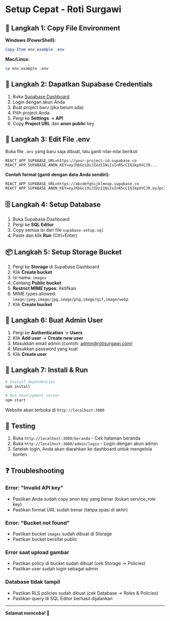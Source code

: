 # Setup Cepat - Roti Surgawi

## 🚀 Langkah 1: Copy File Environment

**Windows (PowerShell):**
```powershell
Copy-Item env.example .env
```

**Mac/Linux:**
```bash
cp env.example .env
```

## 🔑 Langkah 2: Dapatkan Supabase Credentials

1. Buka [Supabase Dashboard](https://supabase.com/dashboard)
2. Login dengan akun Anda
3. Buat project baru (jika belum ada)
4. Pilih project Anda
5. Pergi ke **Settings** → **API**
6. Copy **Project URL** dan **anon public** key

## 📝 Langkah 3: Edit File .env

Buka file `.env` yang baru saja dibuat, lalu ganti nilai-nilai berikut:

```env
REACT_APP_SUPABASE_URL=https://your-project-id.supabase.co
REACT_APP_SUPABASE_ANON_KEY=eyJhbGciOiJIUzI1NiIsInR5cCI6IkpXVCJ9...
```

**Contoh format (ganti dengan data Anda sendiri):**
```env
REACT_APP_SUPABASE_URL=https://abcdefghijklmnop.supabase.co
REACT_APP_SUPABASE_ANON_KEY=eyJhbGciOiJIUzI1NiIsInR5cCI6IkpXVCJ9.eyJpc3MiOiJzdXBhYmFzZSIsInJlZiI6ImFiY2RlZmdoaWprbG1ub3AiLCJyb2xlIjoiYW5vbiIsImlhdCI6MTY5OTk5OTk5OSwiZXhwIjoyMDE1NTc1OTk5fQ.abcdefghijklmnopqrstuvwxyz1234567890
```

## 🗄️ Langkah 4: Setup Database

1. Buka Supabase Dashboard
2. Pergi ke **SQL Editor**
3. Copy semua isi dari file `supabase-setup.sql`
4. Paste dan klik **Run** (Ctrl+Enter)

## 📦 Langkah 5: Setup Storage Bucket

1. Pergi ke **Storage** di Supabase Dashboard
2. Klik **Create bucket**
3. Isi nama: `images`
4. Centang **Public bucket**
5. **Restrict MIME types**: Aktifkan
6. MIME types allowed: `image/jpeg,image/jpg,image/png,image/gif,image/webp`
7. Klik **Create bucket**

## 👤 Langkah 6: Buat Admin User

1. Pergi ke **Authentication** → **Users**
2. Klik **Add user** → **Create new user**
3. Masukkan email admin (contoh: admin@rotisurgawi.com)
4. Masukkan password yang kuat
5. Klik **Create user**

## 🏃 Langkah 7: Install & Run

```bash
# Install dependencies
npm install

# Run development server
npm start
```

Website akan terbuka di `http://localhost:3000`

## 🎉 Testing

1. Buka `http://localhost:3000/beranda` - Cek halaman beranda
2. Buka `http://localhost:3000/admin/login` - Login dengan akun admin
3. Setelah login, Anda akan diarahkan ke dashboard untuk mengelola konten

## ❓ Troubleshooting

### Error: "Invalid API key"
- Pastikan Anda sudah copy anon key yang benar (bukan service_role key)
- Pastikan format URL sudah benar (tanpa spasi di akhir)

### Error: "Bucket not found"
- Pastikan bucket `images` sudah dibuat di Storage
- Pastikan bucket bersifat public

### Error saat upload gambar
- Pastikan policy di bucket sudah dibuat (cek Storage → Policies)
- Pastikan user sudah login sebagai admin

### Database tidak tampil
- Pastikan RLS policies sudah dibuat (cek Database → Roles & Policies)
- Pastikan query di SQL Editor berhasil dijalankan

---

**Selamat mencoba! 🎉**

